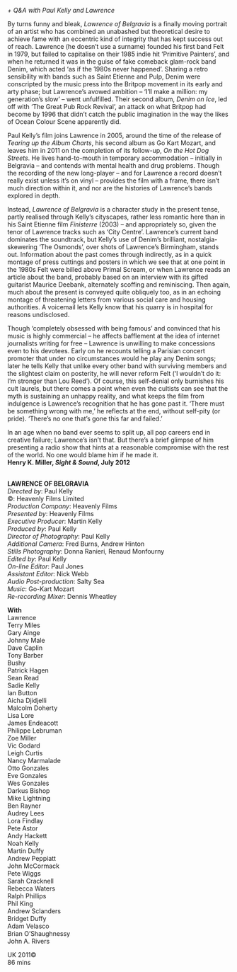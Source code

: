 

_+ Q&A with Paul Kelly and Lawrence_

By turns funny and bleak, _Lawrence of Belgravia_ is a finally moving portrait of an artist who has combined an unabashed but theoretical desire to achieve fame with an eccentric kind of integrity that has kept success out of reach. Lawrence (he doesn’t use a surname) founded his first band Felt in 1979, but failed to capitalise on their 1985 indie hit ‘Primitive Painters’, and when he returned it was in the guise of fake comeback glam-rock band Denim, which acted ‘as if the 1980s never happened’. Sharing a retro sensibility with bands such as Saint Etienne and Pulp, Denim were conscripted by the music press into the Britpop movement in its early and arty phase; but Lawrence’s avowed ambition – ‘I’ll make a million: my generation’s slow’ – went unfulfilled. Their second album, _Denim on Ice_, led off with ‘The Great Pub Rock Revival’, an attack on what Britpop had become by 1996 that didn’t catch the public imagination in the way the likes of Ocean Colour Scene apparently did.

Paul Kelly’s film joins Lawrence in 2005, around the time of the release of _Tearing up the Album Charts_, his second album as Go Kart Mozart, and leaves him in 2011 on the completion of its follow-up, _On the Hot Dog Streets_. He lives hand-to-mouth in temporary accommodation – initially in Belgravia – and contends with mental health and drug problems. Though the recording of the new long-player – and for Lawrence a record doesn’t really exist unless it’s on vinyl – provides the film with a frame, there isn’t much direction within it, and nor are the histories of Lawrence’s bands explored in depth.

Instead, _Lawrence of Belgravia_ is a character study in the present tense, partly realised through Kelly’s cityscapes, rather less romantic here than in his Saint Etienne film _Finisterre_ (2003) – and appropriately so, given the tenor of Lawrence tracks such as ‘City Centre’. Lawrence’s current band dominates the soundtrack, but Kelly’s use of Denim’s brilliant, nostalgia-skewering ‘The Osmonds’, over shots of Lawrence’s Birmingham, stands out. Information about the past comes through indirectly, as in a quick montage of press cuttings and posters in which we see that at one point in the 1980s Felt were billed above Primal Scream, or when Lawrence reads an article about the band, probably based on an interview with its gifted guitarist Maurice Deebank, alternately scoffing and reminiscing. Then again, much about the present is conveyed quite obliquely too, as in an echoing montage of threatening letters from various social care and housing authorities. A voicemail lets Kelly know that his quarry is in hospital for reasons undisclosed.

Though ‘completely obsessed with being famous’ and convinced that his music is highly commercial – he affects bafflement at the idea of internet journalists writing for free – Lawrence is unwilling to make concessions even to his devotees. Early on he recounts telling a Parisian concert promoter that under no circumstances would he play any Denim songs; later he tells Kelly that unlike every other band with surviving members and the slightest claim on posterity, he will never reform Felt (‘I wouldn’t do it: I’m stronger than Lou Reed’). Of course, this self-denial only burnishes his cult laurels, but there comes a point when even the cultists can see that the myth is sustaining an unhappy reality, and what keeps the film from indulgence is Lawrence’s recognition that he has gone past it. ‘There must be something wrong with me,’ he reflects at the end, without self-pity (or pride). ‘There’s no one that’s gone this far and failed.’

In an age when no band ever seems to split up, all pop careers end in creative failure; Lawrence’s isn’t that. But there’s a brief glimpse of him presenting a radio show that hints at a reasonable compromise with the rest of the world. No one would blame him if he made it.  
**Henry K. Miller, _Sight & Sound_, July 2012**
<br><br>


**LAWRENCE OF BELGRAVIA**  
_Directed by_: Paul Kelly  
©: Heavenly Films Limited  
_Production Company_: Heavenly Films  
_Presented by_: Heavenly Films  
_Executive Producer_: Martin Kelly  
_Produced by_: Paul Kelly  
_Director of Photography_: Paul Kelly  
_Additional Camera_: Fred Burns, Andrew Hinton  
_Stills Photography_: Donna Ranieri,  Renaud Monfourny  
_Edited by_: Paul Kelly  
_On-line Editor_: Paul Jones  
_Assistant Editor_: Nick Webb  
_Audio Post-production_: Salty Sea  
_Music_: Go-Kart Mozart  
_Re-recording Mixer_: Dennis Wheatley

**With**  
Lawrence  
Terry Miles  
Gary Ainge  
Johnny Male  
Dave Caplin  
Tony Barber  
Bushy  
Patrick Hagen  
Sean Read  
Sadie Kelly  
Ian Button  
Aicha Djidjelli  
Malcolm Doherty  
Lisa Lore  
James Endeacott  
Philippe Lebruman  
Zoe Miller  
Vic Godard  
Leigh Curtis  
Nancy Marmalade  
Otto Gonzales  
Eve Gonzales  
Wes Gonzales  
Darkus Bishop  
Mike Lightning  
Ben Rayner  
Audrey Lees  
Lora Findlay  
Pete Astor  
Andy Hackett  
Noah Kelly  
Martin Duffy  
Andrew Peppiatt  
John McCormack  
Pete Wiggs  
Sarah Cracknell  
Rebecca Waters  
Ralph Phillips  
Phil King  
Andrew Sclanders  
Bridget Duffy  
Adam Velasco  
Brian O’Shaughnessy  
John A. Rivers

UK 2011©  
86 mins
<!--stackedit_data:
eyJoaXN0b3J5IjpbNTU2OTM3MDExXX0=
-->